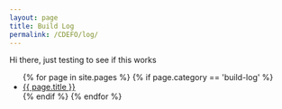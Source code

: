 ```yaml
---
layout: page
title: Build Log
permalink: /CDEFO/log/
---
```

Hi there, just testing to see if this works
<ul>
  {% for page in site.pages %}
	{% if page.category == 'build-log' %}
	  <li><a href="{{ page.url }}">{{ page.title }}</a></li>
	{% endif %}   <!-- cat-match-p -->
  {% endfor %}  <!-- page -->
</ul>
